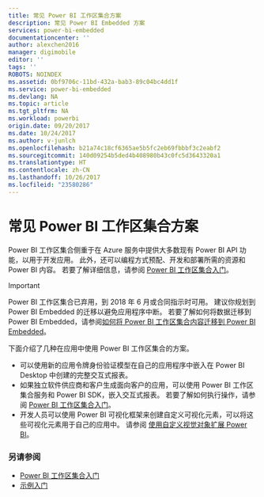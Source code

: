 ```yaml
---
title: 常见 Power BI 工作区集合方案
description: 常见 Power BI Embedded 方案
services: power-bi-embedded
documentationcenter: ''
author: alexchen2016
manager: digimobile
editor: ''
tags: ''
ROBOTS: NOINDEX
ms.assetid: 0bf9706c-11bd-432a-bab3-89c04bc4dd1f
ms.service: power-bi-embedded
ms.devlang: NA
ms.topic: article
ms.tgt_pltfrm: NA
ms.workload: powerbi
origin.date: 09/20/2017
ms.date: 10/24/2017
ms.author: v-junlch
ms.openlocfilehash: b21a74c18cf6365ae5b5fc2eb69fbbbf3c2eabf2
ms.sourcegitcommit: 140d09254b5ded4b408980b43c0fc5d3643320a1
ms.translationtype: HT
ms.contentlocale: zh-CN
ms.lasthandoff: 10/26/2017
ms.locfileid: "23580286"
---
```

# <a name="common-power-bi-workspace-collection-scenarios"></a>常见 Power BI 工作区集合方案

Power BI 工作区集合侧重于在 Azure 服务中提供大多数现有 Power BI API 功能，以用于开发应用。  此外，还可以编程方式预配、开发和部署所需的资源和 Power BI 内容。 若要了解详细信息，请参阅 [Power BI 工作区集合入门](get-started.md)。

> [!IMPORTANT]
> Power BI 工作区集合已弃用，到 2018 年 6 月或合同指示时可用。 建议你规划到 Power BI Embedded 的迁移以避免应用程序中断。 若要了解如何将数据迁移到 Power BI Embedded，请参阅[如何将 Power BI 工作区集合内容迁移到 Power BI Embedded](https://powerbi.microsoft.com/documentation/powerbi-developer-migrate-from-powerbi-embedded/)。

下面介绍了几种在应用中使用 Power BI 工作区集合的方案。

- 可以使用新的应用令牌身份验证模型在自己的应用程序中嵌入在 Power BI Desktop 中创建的完整交互式报表。
- 如果独立软件供应商和客户生成面向客户的应用，可以使用 Power BI 工作区集合服务和 Power BI SDK，嵌入交互式报表。 若要了解如何执行操作，请参阅 [Power BI 工作区集合入门](get-started.md)。
- 开发人员可以使用 Power BI 可视化框架来创建自定义可视化元素，可以将这些可视化元素用于自己的应用中。 请参阅 [使用自定义视觉对象扩展 Power BI](https://powerbi.microsoft.com/custom-visuals/)。

### <a name="see-also"></a>另请参阅

- [Power BI 工作区集合入门](get-started.md)
- [示例入门](get-started-sample.md)

